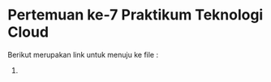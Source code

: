 # Pertemuan ke-7      Praktikum Teknologi Cloud

Berikut merupakan link untuk menuju ke file :

1. 
